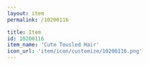 ```yaml
---
layout: item
permalink: /10200116

title: Item
id: 10200116
item_name: 'Cute Tousled Hair'
icon_url: 'item/icon/customize/10200116.png'
---
```

